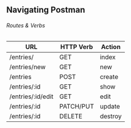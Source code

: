 ## Navigating Postman

###### Routes & Verbs
| URL | HTTP Verb |  Action |
|------------|-------------|------------|
| /entries/         | GET | index |
| /entries/new      | GET | new |  
| /entries          | POST | create | 
| /entries/:id      | GET | show |      
| /entries/:id/edit | GET | edit |     
| /entries/:id      | PATCH/PUT | update |   
| /entries/:id      | DELETE | destroy |
